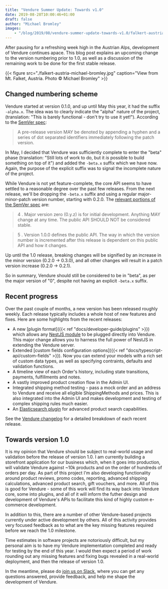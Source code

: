 ```yaml
---
title: "Vendure Summer Update: Towards v1.0"
date: 2019-08-28T10:00:46+01:00
draft: false
author: "Michael Bromley"
images: 
    - "/blog/2019/08/vendure-summer-update-towards-v1.0/falkert-austria-michael-bromley.jpg"
---
```


After pausing for a refreshing week high in the Austrian Alps, development of Vendure continues apace. This blog post explains an upcoming change to the version numbering prior to 1.0, as well as a discussion of the remaining work to be done for the first stable release.

{{< figure src="./falkert-austria-michael-bromley.jpg" caption="View from Mt. Falket, Austria. Photo © Michael Bromley" >}}

## Changed numbering scheme

Vendure started at version 0.1.0, and up until May this year, it had the suffix `-alpha.x`. The idea was to clearly indicate the "alpha" nature of the project, (translation: "This is barely functional - don't try to use it yet!"). According to the [SemVer spec](https://semver.org/):

> A pre-release version MAY be denoted by appending a hyphen and a series of dot separated identifiers immediately following the patch version. 

In May, I decided that Vendure was sufficiently complete to enter the "beta" phase (translation: "Still lots of work to do, but it *is* possible to build something on top of it") and added the `-beta.x` suffix which we have now. Again, the purpose of the explicit suffix was to signal the incomplete nature of the project.

While Vendure is not yet feature-complete, the core API seems to have settled to a reasonable degree over the past few releases. From the next release, we'll be dropping the `-beta.x` suffix and using a regular major-minor-patch version number, starting with 0.2.0. The [relevant portions of the SemVer spec](https://semver.org/#spec-item-4) are:

> 4 . Major version zero (0.y.z) is for initial development. Anything MAY change at any time. The public API SHOULD NOT be considered stable.

> 5 . Version 1.0.0 defines the public API. The way in which the version number is incremented after this release is dependent on this public API and how it changes.

Up until the 1.0 release, breaking changes will be signified by an increase in the minor version (0.2.0 -> 0.3.0), and all other changes will result in a patch version increase (0.2.0 -> 0.2.1).

So in summary, Vendure should still be considered to be in "beta", as per the major version of "0", despite not having an explicit `-beta.x` suffix. 

## Recent progress

Over the past couple of months, a new version has been released roughly weekly. Each release typically includes a whole host of new features and fixes. Here are some highlights from the recent releases:

* A new [plugin format]({{< ref "docs/developer-guide/plugins" >}}) which allows any [NestJS module](https://docs.nestjs.com/modules) to be plugged directly into Vendure. This major change allows you to harness the full power of NestJS in extending the Vendure server.
* Extended [custom fields configuration options]({{< ref "docs/typescript-api/custom-fields" >}}). Now you can extend your models with a rich set of custom data types, as well as specifying contraints, defaults and validation functions.
* A timeline view of each Order's history, including state transitions, payments, fulfillments and notes.
* A vastly improved product creation flow in the Admin UI.
* Integrated shipping method testing - pass a mock order and an address to Vendure and receive all eligible ShippingMethods and prices. This is also integrated into the Admin UI and makes development and testing of complex shipping rules much easier.  
* An [Elasticsearch plugin](https://www.vendure.io/docs/plugins/elasticsearch-plugin/) for advanced product search capabilities.

See the [Vendure changelog](https://github.com/vendure-ecommerce/vendure/blob/master/CHANGELOG.md) for a detailed breakdown of each recent release.

## Towards version 1.0

It is my opinion that Vendure should be subject to real-world usage and validation before the release of version 1.0. I am currently building a storefront application for our business which, when it goes into production, will validate Vendure against ~10k products and on the order of hundreds of orders per day. As part of this project I'm also developing functionality around product reviews, promo codes, reporting, advanced shipping calculations, advanced product search, gift vouchers, and more. All of this is good for Vendure - some of this work will find its way back into Vendure core, some into plugins, and all of it will inform the futher design and development of Vendure's APIs to facilitate this kind of highly custom e-commerce development.

In addition to this, there are a number of other Vendure-based projects currently under active development by others. All of this activity provides very focused feedback as to what are the key missing features required before we reach the 1.0 milestone.

Time estimates in software projects are notoriously difficult, but my personal aim is to have my Vendure implementation completed and ready for testing by the end of this year. I would then expect a period of work rounding out any missing features and fixing bugs revealed in a real-world deployment, and then the release of version 1.0.

In the meantime, please do [join us on Slack](https://join.slack.com/t/vendure-ecommerce/shared_invite/enQtNzA1NTcyMDY3NTg0LTMzZGQzNDczOWJiMTU2YjAyNWJlMzdmZGE3ZDY5Y2RjMGYxZWNlYTI4NmU4Y2Q1MDNlYzE4MzQ5ODcyYTdmMGU), where you can get any questions answered, provide feedback, and help me shape the development of Vendure.
